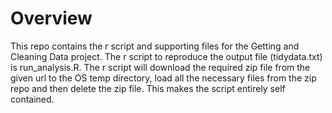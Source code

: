 Overview
========

This repo contains the r script and supporting files for the Getting and
Cleaning Data project. The r script to reproduce the output file
(tidydata.txt) is run\_analysis.R. The r script will download the
required zip file from the given url to the OS temp directory, load all
the necessary files from the zip repo and then delete the zip file. This
makes the script entirely self contained.
